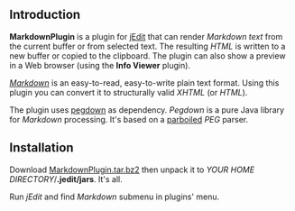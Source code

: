 Introduction
-------------

__MarkdownPlugin__ is a plugin for [jEdit][] that can render _Markdown text_ from the current buffer or from selected text. The resulting _HTML_ is written to a new buffer or copied to the clipboard. The plugin can also show a preview in a Web browser (using the **Info Viewer** plugin).

[_Markdown_][Markdown] is an easy-to-read, easy-to-write plain text format. Using this plugin you can convert it to structurally valid _XHTML_ (or _HTML_).

The plugin uses [pegdown][] as dependency. _Pegdown_ is a pure Java library for _Markdown_ processing. It's based on a [parboiled][] _PEG_ parser.

Installation
-------------

Download [MarkdownPlugin.tar.bz2][bundle] then unpack it to _YOUR HOME DIRECTORY_/**.jedit/jars**. It's all.

Run _jEdit_ and find _Markdown_ submenu in plugins' menu.

[jEdit]: http://jedit.org/ "jEdit - Programmer's Text Editor"
[Markdown]: http://daringfireball.net/projects/markdown/ "Markdown: Main"
[parboiled]: http://wiki.github.com/sirthias/parboiled/
[pegdown]: http://wiki.github.com/sirthias/pegdown/
[bundle]: http://code.pi.co.ua/jedit-markdown-plugin/downloads/MarkdownPlugin.tar.bz2
